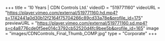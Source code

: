 +++
 title = '10 Years | CDN Controls Ltd.'
 videoID = "519771160"
 videoURL = "https://player.vimeo.com/external/519771160.hd.mp4?s=1742441a0d30b12f2164f75704266c89cd33a78e&profile_id=175"
 previewURL = "https://player.vimeo.com/external/519771160.sd.mp4?s=c4a8776cde0f5ee014c3792cb52520d4fc9bee5b&profile_id=165"
 image = "images/CDNControls_Final_Thumb_COMP.jpg"
 type = "Corporate"
+++
